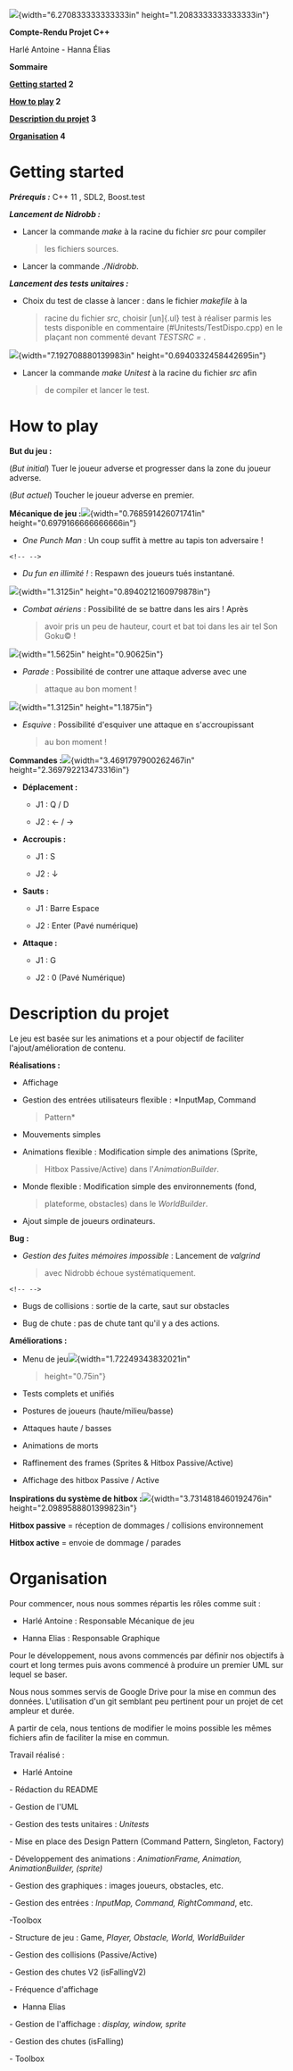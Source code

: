 ![](media/logo.png){width="6.270833333333333in"
height="1.2083333333333333in"}

**Compte-Rendu Projet C++**

Harlé Antoine - Hanna Élias

**Sommaire**

**[Getting started](#getting-started) 2**

**[How to play](#how-to-play) 2**

**[Description du projet](#description-du-projet) 3**

**[Organisation](#organisation) 4**

**Getting started**
===================

***Prérequis :*** C++ 11 , SDL2, Boost.test

***Lancement de Nidrobb :***

-   Lancer la commande *make* à la racine du fichier *src* pour compiler
    > les fichiers sources.

-   Lancer la commande *./Nidrobb*.

***Lancement des tests unitaires :***

-   Choix du test de classe à lancer : dans le fichier *makefile* à la
    > racine du fichier *src*, choisir [un]{.ul} test à réaliser parmis
    > les tests disponible en commentaire (\#Unitests/TestDispo.cpp) en
    > le plaçant non commenté devant *TESTSRC =* .

![](media/unitest.png){width="7.192708880139983in"
height="0.6940332458442695in"}

-   Lancer la commande *make Unitest* à la racine du fichier *src* afin
    > de compiler et lancer le test.

**How to play**
===============

**But du jeu :**

(*But initial*) Tuer le joueur adverse et progresser dans la zone du
joueur adverse.

(*But actuel*) Toucher le joueur adverse en premier.

**Mécanique de jeu :**![](media/img1.png){width="0.768591426071741in"
height="0.6979166666666666in"}

-   *One Punch Man* : Un coup suffit à mettre au tapis ton adversaire !

```{=html}
<!-- -->
```
-   *Du fun en illimité !* : Respawn des joueurs tués instantané.

![](media/img2.png){width="1.3125in" height="0.8940212160979878in"}

-   *Combat aériens* : Possibilité de se battre dans les airs ! Après
    > avoir pris un peu de hauteur, court et bat toi dans les air tel
    > Son Goku©️ !

![](media/img3.png){width="1.5625in" height="0.90625in"}

-   *Parade* : Possibilité de contrer une attaque adverse avec une
    > attaque au bon moment !

![](media/img4.png){width="1.3125in" height="1.1875in"}

-   *Esquive* : Possibilité d\'esquiver une attaque en s'accroupissant
    > au bon moment !

**Commandes :**![](media/img5.png){width="3.4691797900262467in"
height="2.369792213473316in"}

-   **Déplacement :**

    -   J1 : Q / D

    -   J2 : ← / →

-   **Accroupis :**

    -   J1 : S

    -   J2 : ↓

-   **Sauts :**

    -   J1 : Barre Espace

    -   J2 : Enter (Pavé numérique)

-   **Attaque :**

    -   J1 : G

    -   J2 : 0 (Pavé Numérique)

**Description du projet**
=========================

Le jeu est basée sur les animations et a pour objectif de faciliter
l'ajout/amélioration de contenu.

**Réalisations :**

-   Affichage

-   Gestion des entrées utilisateurs flexible : *InputMap, Command
    > Pattern*

-   Mouvements simples

-   Animations flexible : Modification simple des animations (Sprite,
    > Hitbox Passive/Active) dans l'*AnimationBuilder*.

-   Monde flexible : Modification simple des environnements (fond,
    > plateforme, obstacles) dans le *WorldBuilder*.

-   Ajout simple de joueurs ordinateurs.

**Bug :**

-   *Gestion des fuites mémoires impossible* : Lancement de *valgrind*
    > avec Nidrobb échoue systématiquement.

```{=html}
<!-- -->
```
-   Bugs de collisions : sortie de la carte, saut sur obstacles

-   Bug de chute : pas de chute tant qu'il y a des actions.

**Améliorations :**

-   Menu de jeu![](media/nidhogg.png){width="1.72249343832021in"
    > height="0.75in"}

-   Tests complets et unifiés

-   Postures de joueurs (haute/milieu/basse)

-   Attaques haute / basses

-   Animations de morts

-   Raffinement des frames (Sprites & Hitbox Passive/Active)

-   Affichage des hitbox Passive / Active

**Inspirations du système de hitbox
:**![](media/hitbox.png){width="3.7314818460192476in"
height="2.0989588801399823in"}

**Hitbox passive** = réception de dommages / collisions environnement

**Hitbox active** = envoie de dommage / parades

**Organisation**
================

Pour commencer, nous nous sommes répartis les rôles comme suit :

-   Harlé Antoine : Responsable Mécanique de jeu

-   Hanna Elias : Responsable Graphique

Pour le développement, nous avons commencés par définir nos objectifs à
court et long termes puis avons commencé à produire un premier UML sur
lequel se baser.

Nous nous sommes servis de Google Drive pour la mise en commun des
données. L'utilisation d'un git semblant peu pertinent pour un projet de
cet ampleur et durée.

A partir de cela, nous tentions de modifier le moins possible les mêmes
fichiers afin de faciliter la mise en commun.

Travail réalisé :

-   Harlé Antoine

\- Rédaction du README

\- Gestion de l'UML

\- Gestion des tests unitaires : *Unitests*

\- Mise en place des Design Pattern (Command Pattern, Singleton,
Factory)

\- Développement des animations : *AnimationFrame, Animation,
AnimationBuilder, (sprite)*

\- Gestion des graphiques : images joueurs, obstacles, etc.

*-* Gestion des entrées : *InputMap, Command, RightCommand*, etc.

-Toolbox

\- Structure de jeu : Game, *Player, Obstacle, World, WorldBuilder*

*-* Gestion des collisions (Passive/Active)

\- Gestion des chutes V2 (isFallingV2)

\- Fréquence d'affichage

-   Hanna Elias

\- Gestion de l'affichage : *display, window, sprite*

\- Gestion des chutes (isFalling)

\- Toolbox

